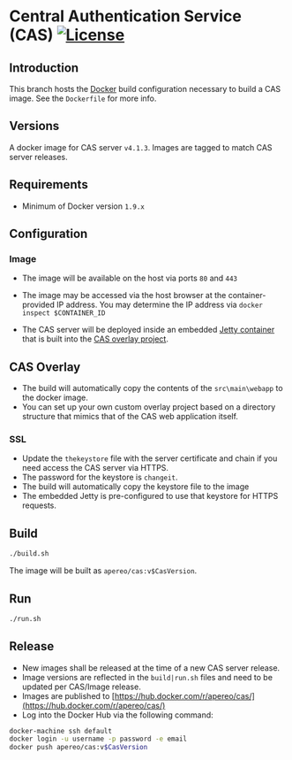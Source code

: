 # Central Authentication Service (CAS) [![License](https://img.shields.io/hexpm/l/plug.svg)](https://github.com/Jasig/cas/blob/master/LICENSE)

## Introduction
This branch hosts the [Docker](https://www.docker.com/) build configuration necessary to build a CAS image. See the `Dockerfile` for more info. 

## Versions
A docker image for CAS server `v4.1.3`. Images are tagged to match CAS server releases.

## Requirements
* Minimum of Docker version `1.9.x`

## Configuration

### Image
* The image will be available on the host via ports `80` and `443`
* The image may be accessed via the host browser at the container-provided IP address. You may determine the IP address via `docker inspect $CONTAINER_ID`

* The CAS server will be deployed inside an embedded [Jetty container](http://www.eclipse.org/jetty/) that is built into the [CAS overlay project](http://bit.ly/1PPY47q).

## CAS Overlay
* The build will automatically copy the contents of the `src\main\webapp` to the docker image. 
* You can set up your own custom overlay project based on a directory structure that mimics that of the CAS web application itself. 
 
### SSL
* Update the `thekeystore` file with the server certificate and chain if you need access the CAS server via HTTPS. 
* The password for the keystore is `changeit`.
* The build will automatically copy the keystore file to the image
* The embedded Jetty is pre-configured to use that keystore for HTTPS requests.

## Build

```bash
./build.sh
```

The image will be built as `apereo/cas:v$CasVersion`.

## Run

```bash
./run.sh
```

## Release
* New images shall be released at the time of a new CAS server release.
* Image versions are reflected in the `build|run.sh` files and need to be updated per CAS/Image release.
* Images are published to [https://hub.docker.com/r/apereo/cas/](https://hub.docker.com/r/apereo/cas/)
* Log into the Docker Hub via the following command:

```bash
docker-machine ssh default
docker login -u username -p password -e email
docker push apereo/cas:v$CasVersion
```


